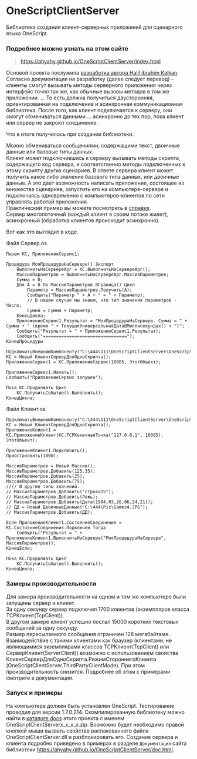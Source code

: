 # OneScriptClientServer
Библиотека создания клиент-серверных приложений для сценарного языка OneScript.

### Подробнее можно узнать на этом сайте

> <https://ahyahy.github.io/OneScriptClientServer/index.html>
> 

Основой проекта послужила [разработка автора Halil ibrahim Kalkan](https://www.codeproject.com/Articles/155282/TCP-Server-Client-Communication-Implementation). Согласно документации на разработку (далее следует перевод) - клиенты смогут вызывать методы серверного приложения через интерфейс точно так же, как обычные вызовы методов в том же приложении. ... То есть должна получиться двусторонняя, ориентированная на подключение и асинхронная коммуникационная библиотека. После того, как клиент подключается к серверу, они смогут обмениваться данными ... асинхронно до тех пор, пока клиент или сервер не закроют соединение.

Что в итоге получилось при создании библиотеки.  

Можно обмениваться сообщениями, содержащими текст, двоичные данные или базовые типы данных.  
Клиент может подключившись к серверу вызывать методы скрипта, содержащего код сервера, и соответственно методы подключенных к этому скрипту других сценариев. В ответе сервера клиент может получить какое либо значение базового типа данных, или двоичные данные. А это дает возможность написать приложение, состоящее из множества сценариев, запустить его на компьютере-сервере и подключаясь одновременно с компьютеров-клиентов по сети управлять работой приложения.  
Практический пример вы можете посмотреть в [справке](https://ahyahy.github.io/OneScriptClientServer/OSClientServerRu//OSClientServerExampleChat.html).  
Сервер многопоточный (каждый клиент в своем потоке живет), асинхронный (обработка клиентов происходит асинхронно).

Вот как это выглядит в коде.

Файл Сервер.os

```bsl
Перем КС, ПриложениеСервис1;

Процедура МояПроцедураНаСервере() Экспорт
	ВыполнитьНаСервереАрг = КС.ВыполнитьНаСервереАрг();
	МассивПараметров = ВыполнитьНаСервереАрг.МассивПараметров;
	Сумма = 0;
	Для А = 0 По МассивПараметров.ВГраница() Цикл
		Параметр = МассивПараметров.Получить(А);
		Сообщить("Параметр " + А + " = " + Параметр);
		// В нашем случае мы знаем, что тип значения параметров - Число.
		Сумма = Сумма + Параметр;
	КонецЦикла;
	ПриложениеСервис1.Результат = "МояПроцедураНаСервере. Сумма = " + Сумма + " (время " + ТекущаяУниверсальнаяДатаВМиллисекундах() + ")";
	Сообщить("Результат = " + ПриложениеСервис1.Результат);
	Сообщить("================================");
КонецПроцедуры

ПодключитьВнешнююКомпоненту("C:\444\111\OneScriptClientServer\OneScriptClientServer\bin\Debug\OneScriptClientServer.dll");
КС = Новый КлиентСерверДляОдноСкрипта();
ПриложениеСервис1 = КС.ПриложениеСервис(10085, ЭтотОбъект);

ПриложениеСервис1.Начать();
Сообщить("ПриложениеСервис запущен");

Пока КС.Продолжать Цикл
	КС.ПолучитьСобытие().Выполнить();
КонецЦикла;
```
Файл Клиент.os

```bsl
ПодключитьВнешнююКомпоненту("C:\444\111\OneScriptClientServer\OneScriptClientServer\bin\Debug\OneScriptClientServer.dll");
КС = Новый КлиентСерверДляОдноСкрипта();
ПриложениеКлиент1 = КС.ПриложениеКлиент(КС.TCPКонечнаяТочка("127.0.0.1", 10085), ЭтотОбъект);

ПриложениеКлиент1.Подключить();
Приостановить(1000);

МассивПараметров = Новый Массив();
МассивПараметров.Добавить(125.35);
МассивПараметров.Добавить(25);
МассивПараметров.Добавить(75);
//// И другие типы значений.
// МассивПараметров.Добавить("строка25");
// МассивПараметров.Добавить(Ложь);
// МассивПараметров.Добавить(Дата(1984,03,26,06,24,21));
// ДД = Новый ДвоичныеДанные("C:\444\Pic\Games4.JPG");
// МассивПараметров.Добавить(ДД);

Если ПриложениеКлиент1.СостояниеСоединения = КС.СостояниеСоединения.Подключен Тогда
	Сообщить("Результат = " + ПриложениеКлиент1.ВыполнитьНаСервере("МояПроцедураНаСервере", МассивПараметров));
КонецЕсли;

Пока КС.Продолжать Цикл
	КС.ПолучитьСобытие().Выполнить();
КонецЦикла;
```

### Замеры производительности

Для замера производительности на одном и том же компьютере были запущены сервер и клиент.  
За одну секунду сервер подключил 1700 клиентов (экземпляров класса TCPКлиент(TcpClient)).  
В другом замере клиент успешно послал 15000 коротких текстовых сообщений за одну секунду.  
Размер пересылаемого сообщения ограничен 128 мегабайтами.  
Взаимодействие с такими клиентами как браузер (клиентами, не являющимися экземплярами классов TCPКлиент(TcpClient) или СерверКлиент(ServerClient)) возможно с использованием свойства КлиентСерверДляОдноСкрипта.РежимСтороннегоКлиента (OneScriptClientServer.ThirdPartyClientMode). При этом производительность снизится. Подробнее об этом с примерами смотрите в документации.

### Запуск и примеры

На компьютере должен быть установлен OneScript. Тестирование проводил для версии 1.7.0.214. Скомпилированную библиотеку можно найти в [каталоге docs](https://github.com/ahyahy/OneScriptClientServer/tree/main/docs) этого проекта с именем OneScriptClientServerх_х_х_х.zip. Возможно будет необходимо правой кнопкой мыши вызвать свойства распакованного файла OneScriptClientServer.dll и разблокировать его. Создание сервера и клиента подробно приведено в примерах в разделе `Документация` сайта библиотеки <https://ahyahy.github.io/OneScriptClientServer/doc.html>.
